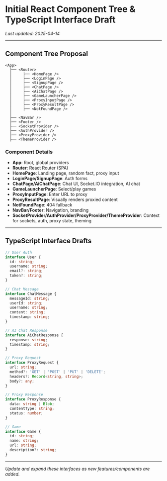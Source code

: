 # Initial React Component Tree & TypeScript Interface Draft

_Last updated: 2025-04-14_

---

## Component Tree Proposal

```
<App>
  ├── <Router>
  │     ├── <HomePage />
  │     ├── <LoginPage />
  │     ├── <SignupPage />
  │     ├── <ChatPage />
  │     ├── <AiChatPage />
  │     ├── <GameLauncherPage />
  │     ├── <ProxyInputPage />
  │     ├── <ProxyResultPage />
  │     ├── <NotFoundPage />
  │
  ├── <NavBar />
  ├── <Footer />
  ├── <SocketProvider />
  ├── <AuthProvider />
  ├── <ProxyProvider />
  ├── <ThemeProvider />
```

### **Component Details**
- **App**: Root, global providers
- **Router**: React Router (SPA)
- **HomePage**: Landing page, random fact, proxy input
- **LoginPage/SignupPage**: Auth forms
- **ChatPage/AiChatPage**: Chat UI, Socket.IO integration, AI chat
- **GameLauncherPage**: Select/play games
- **ProxyInputPage**: Enter URL to proxy
- **ProxyResultPage**: Visually renders proxied content
- **NotFoundPage**: 404 fallback
- **NavBar/Footer**: Navigation, branding
- **SocketProvider/AuthProvider/ProxyProvider/ThemeProvider**: Context for sockets, auth, proxy state, theming

---

## TypeScript Interface Drafts

```ts
// User Auth
interface User {
  id: string;
  username: string;
  email?: string;
  token?: string;
}

// Chat Message
interface ChatMessage {
  messageId: string;
  userId: string;
  username: string;
  content: string;
  timestamp: string;
}

// AI Chat Response
interface AiChatResponse {
  response: string;
  timestamp: string;
}

// Proxy Request
interface ProxyRequest {
  url: string;
  method?: 'GET' | 'POST' | 'PUT' | 'DELETE';
  headers?: Record<string, string>;
  body?: any;
}

// Proxy Response
interface ProxyResponse {
  data: string | Blob;
  contentType: string;
  status: number;
}

// Game
interface Game {
  id: string;
  name: string;
  url: string;
  description?: string;
}
```

---

*Update and expand these interfaces as new features/components are added.*
